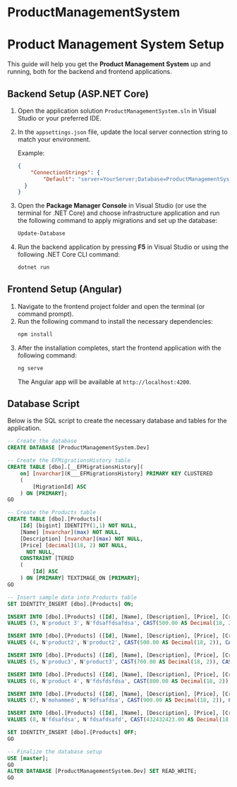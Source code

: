 # ProductManagementSystem

# Product Management System Setup

This guide will help you get the **Product Management System** up and running, both for the backend and frontend applications.

## Backend Setup (ASP.NET Core)

1. Open the application solution `ProductManagementSystem.sln` in Visual Studio or your preferred IDE.
2. In the `appsettings.json` file, update the local server connection string to match your environment.

    Example:
    ```json
    {
        "ConnectionStrings": {
            "Default": "server=YourServer;Database=ProductManagementSystem.Dev;TrustServerCertificate=True;Integrated Security=True"
      }
    }
    ```
3. Open the **Package Manager Console** in Visual Studio (or use the terminal for .NET Core) and choose infrastructure application and run the following command to apply migrations and set up the database:
    ```bash
    Update-Database
    ```
4. Run the backend application by pressing **F5** in Visual Studio or using the following .NET Core CLI command:
    ```bash
    dotnet run
    ```

## Frontend Setup (Angular)

1. Navigate to the frontend project folder and open the terminal (or command prompt).
2. Run the following command to install the necessary dependencies:
    ```bash
    npm install
    ```
3. After the installation completes, start the frontend application with the following command:
    ```bash
    ng serve
    ```
    The Angular app will be available at `http://localhost:4200`.

## Database Script

Below is the SQL script to create the necessary database and tables for the application.

```sql
-- Create the database
CREATE DATABASE [ProductManagementSystem.Dev]

-- Create the EFMigrationsHistory table
CREATE TABLE [dbo].[__EFMigrationsHistory](
    on] [nvarchar](K___EFMigrationsHistory] PRIMARY KEY CLUSTERED 
    (
        [MigrationId] ASC
    ) ON [PRIMARY];
GO

-- Create the Products table
CREATE TABLE [dbo].[Products](
    [Id] [bigint] IDENTITY(1,1) NOT NULL,
    [Name] [nvarchar](max) NOT NULL,
    [Description] [nvarchar](max) NOT NULL,
    [Price] [decimal](18, 2) NOT NULL,
      NOT NULL,
    CONSTRAINT [TERED 
    (
        [Id] ASC
    ) ON [PRIMARY] TEXTIMAGE_ON [PRIMARY];
GO

-- Insert sample data into Products table
SET IDENTITY_INSERT [dbo].[Products] ON;

INSERT INTO [dbo].[Products] ([Id], [Name], [Description], [Price], [CreationDate]) 
VALUES (3, N'product 3', N'fdsaffdsafdsa', CAST(500.00 AS Decimal(18, 2)), CAST(N'2025-01-01T19:13:25.1662306' AS DateTime2));

INSERT INTO [dbo].[Products] ([Id], [Name], [Description], [Price], [CreationDate]) 
VALUES (4, N'product2', N'product2', CAST(500.00 AS Decimal(18, 2)), CAST(N'2025-01-01T19:27:57.3874048' AS DateTime2));

INSERT INTO [dbo].[Products] ([Id], [Name], [Description], [Price], [CreationDate]) 
VALUES (5, N'produc3', N'product3', CAST(700.00 AS Decimal(18, 2)), CAST(N'2025-01-01T19:28:05.6509832' AS DateTime2));

INSERT INTO [dbo].[Products] ([Id], [Name], [Description], [Price], [CreationDate]) 
VALUES (6, N'product 4', N'fdsfdsfdsa', CAST(800.00 AS Decimal(18, 2)), CAST(N'2025-01-01T19:28:16.6685644' AS DateTime2));

INSERT INTO [dbo].[Products] ([Id], [Name], [Description], [Price], [CreationDate]) 
VALUES (7, N'mohammed', N'9dfsafdsa', CAST(900.00 AS Decimal(18, 2)), CAST(N'2025-01-01T19:28:26.7941270' AS DateTime2));

INSERT INTO [dbo].[Products] ([Id], [Name], [Description], [Price], [CreationDate]) 
VALUES (8, N'fdsafdsa', N'fdsafdsafd', CAST(432432423.00 AS Decimal(18, 2)), CAST(N'2025-01-01T21:48:40.3401166' AS DateTime2));

SET IDENTITY_INSERT [dbo].[Products] OFF;
GO

-- Finalize the database setup
USE [master];
GO
ALTER DATABASE [ProductManagementSystem.Dev] SET READ_WRITE;
GO
